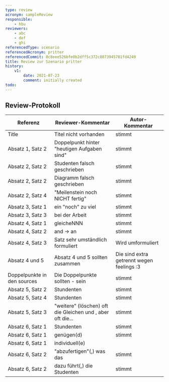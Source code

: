 ```yaml
---
type: review
acronym: sampleReview
responsible:
    - hbu
reviewers:
    - abc
    - def
    - ghi
referencedType: scenario
referencedAcronym: pritter
referencedCommit: 8c8eee526bfe0b2dff5c372c8073945781fd4249
title: Review zur Szenario pritter
history:
    v1:
        date: 2021-07-23
        comment: initially created
todo:
---
```


## Review-Protokoll

| Referenz | Reviewer-Kommentar | Autor-Kommentar |
|------------|------------------|-----------------|
| Title | Titel nicht vorhanden | stimmt |
| Absatz 1, Satz 2 | Doppelpunkt hinter "heutigen Aufgaben sind" | stimmt |
| Absatz 2, Satz 2 | Studenten falsch geschrieben | stimmt |
| Absatz 2, Satz 2 | Diagramm falsch geschrieben | stimmt |
| Absatz 2, Satz 4 | "Meilenstein noch NICHT fertig" | stimmt |
| Absatz 3, Satz 1 | ein "noch" zu viel | stimmt |
| Absatz 3, Satz 3 | bei der Arbeit | stimmt |
| Absatz 4, Satz 1 | gleicheNNN | stimmt |
| Absatz 4, Satz 2 | and -> an | stimmt |
| Absatz 4, Satz 3 | Satz sehr umständlich formuliert | Wird umformuliert |
| Absatz 4 und 5 | Absatz 4 und 5 sollten zusammen | Die sind extra getrennt wegen feelings :3 |
| Doppelpunkte in den sources | Die Doppelpunkte sollten - sein | stimmt |
| Absatz 5, Satz 2 | Stundenten | stimmt |
| Absatz 5, Satz 4 | Stundenten | stimmt |
| Absatz 5, Satz 3 | "weitere" (löschen) oft die Gleichen und , aber oft die... | stimmt |
| Absatz 6, Satz 1 | Stundenten | stimmt |
| Absatz 6, Satz 1 | genügen(d) | stimmt |
| Absatz 6, Satz 1 | individuell(e) |  |
| Absatz 6, Satz 2 | "abzufertigen"(,) was das | stimmt |
| Absatz 6, Satz 2 | dazu führt(,) die Studenten | stimmt |

